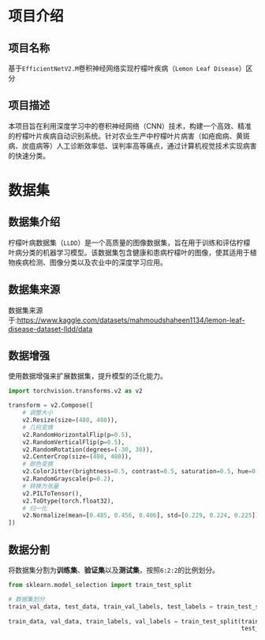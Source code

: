 # 项目介绍

## 项目名称

基于`EfficientNetV2.M`卷积神经网络实现柠檬叶疾病（`Lemon Leaf Disease`）区分

## 项目描述

本项目旨在利用深度学习中的卷积神经网络（CNN）技术，构建一个高效、精准的柠檬叶片疾病自动识别系统。针对农业生产中柠檬叶片病害（如疮痂病、黄斑病、炭疽病等）人工诊断效率低、误判率高等痛点，通过计算机视觉技术实现病害的快速分类。

# 数据集

## 数据集介绍

柠檬叶病数据集（`LLDD`）是一个高质量的图像数据集，旨在用于训练和评估柠檬叶病分类的机器学习模型。该数据集包含健康和患病柠檬叶的图像，使其适用于植物疾病检测、图像分类以及农业中的深度学习应用。

## 数据集来源

数据集来源于:https://www.kaggle.com/datasets/mahmoudshaheen1134/lemon-leaf-disease-dataset-lldd/data

## 数据增强

使用数据增强来扩展数据集，提升模型的泛化能力。

```python
import torchvision.transforms.v2 as v2

transform = v2.Compose([
    # 调整大小
    v2.Resize(size=(480, 480)),
    # 几何变换
    v2.RandomHorizontalFlip(p=0.5),
    v2.RandomVerticalFlip(p=0.5),
    v2.RandomRotation(degrees=(-30, 30)),
    v2.CenterCrop(size=(480, 480)),
    # 颜色变换
    v2.ColorJitter(brightness=0.5, contrast=0.5, saturation=0.5, hue=0.5),
    v2.RandomGrayscale(p=0.2),
    # 转换为张量
    v2.PILToTensor(),
    v2.ToDtype(torch.float32),
    # 归一化
    v2.Normalize(mean=[0.485, 0.456, 0.406], std=[0.229, 0.224, 0.225])
])
```

## 数据分割

将数据集分割为**训练集**、**验证集**以及**测试集**，按照`6:2:2`的比例划分。

```python
from sklearn.model_selection import train_test_split

# 数据集划分
train_val_data, test_data, train_val_labels, test_labels = train_test_split(data, label, test_size=0.2,
                                                                            random_state=42)
train_data, val_data, train_labels, val_labels = train_test_split(train_val_data, train_val_labels,
                                                                  test_size=0.25, random_state=42)
```

